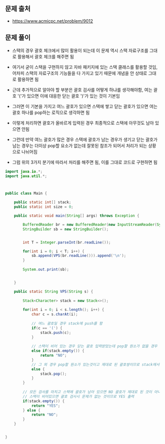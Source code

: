 ## 문제 출처
- https://www.acmicpc.net/problem/9012

## 문제 풀이
- 스택의 경우 괄호 체크에서 많이 활용이 되는데 이 문제 역시 스택 자료구조를 그대로 활용해서 괄호 체크를 해주면 됨

- 여기서 굳이 스택을 구현하지 않고 자바 패키지에 있는 스택 클래스를 활용할 것임, 어차피 스택의 자료구조의 기능들을 다 가지고 있기 때문에 개념을 안 상태로 그대로 활용하면 됨

- 근데 추가적으로 알아야 할 부분은 괄호 검사를 어떻게 하냐를 생각해야함, 여는 괄호 '('가 있으면 이에 대응한 닫는 괄호 ')'가 있는 것이 기본임

- 그러면 이 기본을 가지고 여느 괄호가 있으면 스택에 쌓고 닫는 괄호가 있으면 여는 괄호 하나를 pop하는 로직으로 생각하면 됨

- 이렇게 처리하면 괄호가 올바르게 입력된 경우 최종적으로 스택에 아무것도 남아 있으면 안됨

- 그런데 만약 여느 괄호가 많은 경우 스택에 괄호가 남는 경우가 생기고 닫는 괄호가 남는 경우는 더이상 pop할 요소가 없는데 잘못된 참조가 되어서 처리가 되는 상황으로 나뉘어짐

- 그럼 위의 3가지 분기에 따라서 처리를 해주면 됨, 이를 그대로 코드로 구현하면 됨

```java
import java.io.*;
import java.util.*;



public class Main {

    public static int[] stack;
    public static int size = 0;

    public static void main(String[] args) throws Exception {

        BufferedReader br = new BufferedReader(new InputStreamReader(System.in));
        StringBuilder sb = new StringBuilder();


        int T = Integer.parseInt(br.readLine());

        for(int i = 0; i < T; i++) {
            sb.append(VPS(br.readLine())).append('\n');
        }
        
        System.out.print(sb);


    }

    public static String VPS(String s) {
        
        Stack<Character> stack = new Stack<>();
        
        for(int i = 0; i < s.length(); i++) {
            char c = s.charAt(i);
            
            // 여느 괄호일 경우 stack에 push를 함
            if(c == '(') {
                stack.push(c);
            }
            
            // 스택이 비어 있는 경우 닫는 괄호 입력받았는데 pop할 원소가 없을 경우
            else if(stack.empty()) {
                return "NO";
            }
            // 그 외 경우 pop할 원소가 있는것이고 제대로 된 괄호쌍이므로 stack에서 pop함
            else {
                stack.pop();
            }
        }
        
        // 모든 검사를 마치고 스택에 괄호가 남아 있으면 NO 괄호가 제대로 된 것이 아니므로
        // 스택이 비어있으면 괄호 검사시 문제가 없는 것이므로 YES 출력
        if(stack.empty()) {
            return "YES";
        } else {
            return "NO";
        }
    }


}
```